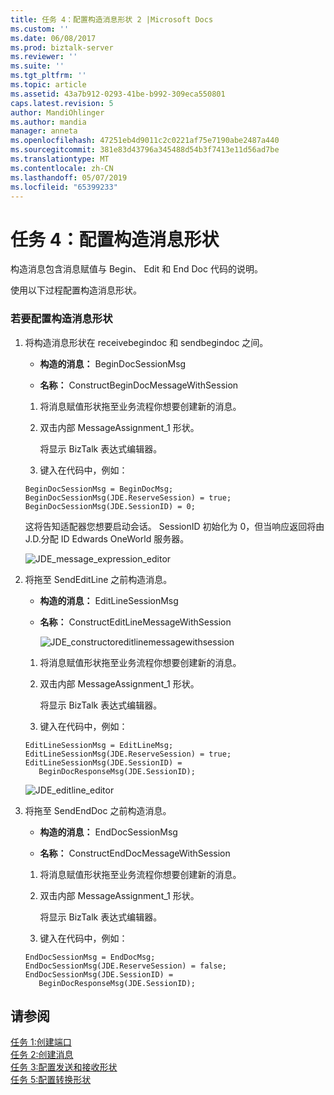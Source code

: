 ```yaml
---
title: 任务 4：配置构造消息形状 2 |Microsoft Docs
ms.custom: ''
ms.date: 06/08/2017
ms.prod: biztalk-server
ms.reviewer: ''
ms.suite: ''
ms.tgt_pltfrm: ''
ms.topic: article
ms.assetid: 43a7b912-0293-41be-b992-309eca550801
caps.latest.revision: 5
author: MandiOhlinger
ms.author: mandia
manager: anneta
ms.openlocfilehash: 47251eb4d9011c2c0221af75e7190abe2487a440
ms.sourcegitcommit: 381e83d43796a345488d54b3f7413e11d56ad7be
ms.translationtype: MT
ms.contentlocale: zh-CN
ms.lasthandoff: 05/07/2019
ms.locfileid: "65399233"
---
```

# <a name="task-4-configure-the-construct-message-shape"></a>任务 4：配置构造消息形状
构造消息包含消息赋值与 Begin、 Edit 和 End Doc 代码的说明。  
  
 使用以下过程配置构造消息形状。  
  
### <a name="to-configure-the-construct-message-shape"></a>若要配置构造消息形状  
  
1. 将构造消息形状在 receivebegindoc 和 sendbegindoc 之间。  
  
   -   **构造的消息：** BeginDocSessionMsg  
  
   -   **名称：** ConstructBeginDocMessageWithSession  
  
   1.  将消息赋值形状拖至业务流程你想要创建新的消息。  
  
   2.  双击内部 MessageAssignment_1 形状。  
  
        将显示 BizTalk 表达式编辑器。  
  
   3.  键入在代码中，例如：  
  
   ```  
   BeginDocSessionMsg = BeginDocMsg;  
   BeginDocSessionMsg(JDE.ReserveSession) = true;  
   BeginDocSessionMsg(JDE.SessionID) = 0;  
   ```  
  
    这将告知适配器您想要启动会话。 SessionID 初始化为 0，但当响应返回将由 J.D.分配 ID Edwards OneWorld 服务器。  
  
    ![](../core/media/jde-message-expression-editor.gif "JDE_message_expression_editor")  
  
2. 将拖至 SendEditLine 之前构造消息。  
  
   - **构造的消息：** EditLineSessionMsg  
  
   - **名称：** ConstructEditLineMessageWithSession  
  
     ![](../core/media/jde-constructoreditlinemessagewithsession.gif "JDE_constructoreditlinemessagewithsession")  
  
   1.  将消息赋值形状拖至业务流程你想要创建新的消息。  
  
   2.  双击内部 MessageAssignment_1 形状。  
  
        将显示 BizTalk 表达式编辑器。  
  
   3.  键入在代码中，例如：  
  
   ```  
   EditLineSessionMsg = EditLineMsg;  
   EditLineSessionMsg(JDE.ReserveSession) = true;  
   EditLineSessionMsg(JDE.SessionID) =  
      BeginDocResponseMsg(JDE.SessionID);  
   ```  
  
    ![](../core/media/jde-editline-editor.gif "JDE_editline_editor")  
  
3. 将拖至 SendEndDoc 之前构造消息。  
  
   -   **构造的消息：** EndDocSessionMsg  
  
   -   **名称：** ConstructEndDocMessageWithSession  
  
   1.  将消息赋值形状拖至业务流程你想要创建新的消息。  
  
   2.  双击内部 MessageAssignment_1 形状。  
  
        将显示 BizTalk 表达式编辑器。  
  
   3.  键入在代码中，例如：  
  
   ```  
   EndDocSessionMsg = EndDocMsg;  
   EndDocSessionMsg(JDE.ReserveSession) = false;  
   EndDocSessionMsg(JDE.SessionID) =  
      BeginDocResponseMsg(JDE.SessionID);  
   ```  
  
## <a name="see-also"></a>请参阅  
 [任务 1:创建端口](../core/task-1-create-the-ports2.md)   
 [任务 2:创建消息](../core/task-2-create-the-messages1.md)   
 [任务 3:配置发送和接收形状](../core/task-3-configure-the-send-and-receive-shapes1.md)   
 [任务 5:配置转换形状](../core/task-5-configure-the-transform-shape1.md)